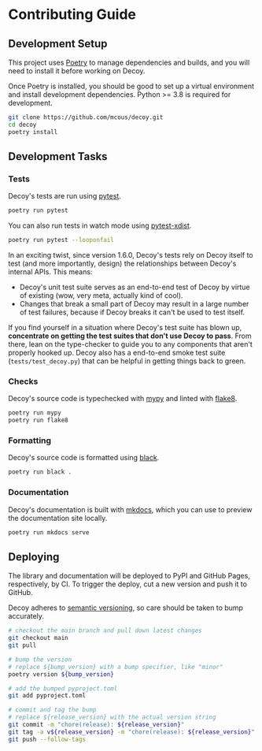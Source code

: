 # Contributing Guide

## Development Setup

This project uses [Poetry][] to manage dependencies and builds, and you will need to install it before working on Decoy.

Once Poetry is installed, you should be good to set up a virtual environment and install development dependencies. Python >= 3.8 is required for development.

```bash
git clone https://github.com/mcous/decoy.git
cd decoy
poetry install
```

## Development Tasks

### Tests

Decoy's tests are run using [pytest][].

```bash
poetry run pytest
```

You can also run tests in watch mode using [pytest-xdist][].

```bash
poetry run pytest --looponfail
```

In an exciting twist, since version 1.6.0, Decoy's tests rely on Decoy itself to test (and more importantly, design) the relationships between Decoy's internal APIs. This means:

-   Decoy's unit test suite serves as an end-to-end test of Decoy by virtue of existing (wow, very meta, actually kind of cool).
-   Changes that break a small part of Decoy may result in a large number of test failures, because if Decoy breaks it can't be used to test itself.

If you find yourself in a situation where Decoy's test suite has blown up, **concentrate on getting the test suites that don't use Decoy to pass**. From there, lean on the type-checker to guide you to any components that aren't properly hooked up. Decoy also has a end-to-end smoke test suite (`tests/test_decoy.py`) that can be helpful in getting things back to green.

### Checks

Decoy's source code is typechecked with [mypy][] and linted with [flake8][].

```bash
poetry run mypy
poetry run flake8
```

### Formatting

Decoy's source code is formatted using [black][].

```bash
poetry run black .
```

### Documentation

Decoy's documentation is built with [mkdocs][], which you can use to preview the documentation site locally.

```bash
poetry run mkdocs serve
```

## Deploying

The library and documentation will be deployed to PyPI and GitHub Pages, respectively, by CI. To trigger the deploy, cut a new version and push it to GitHub.

Decoy adheres to [semantic versioning][], so care should be taken to bump accurately.

```bash
# checkout the main branch and pull down latest changes
git checkout main
git pull

# bump the version
# replace ${bump_version} with a bump specifier, like "minor"
poetry version ${bump_version}

# add the bumped pyproject.toml
git add pyproject.toml

# commit and tag the bump
# replace ${release_version} with the actual version string
git commit -m "chore(release): ${release_version}"
git tag -a v${release_version} -m "chore(release): ${release_version}"
git push --follow-tags
```

[poetry]: https://python-poetry.org/
[pytest]: https://docs.pytest.org/
[pytest-xdist]: https://github.com/pytest-dev/pytest-xdist
[mypy]: https://mypy.readthedocs.io
[flake8]: https://flake8.pycqa.org
[black]: https://black.readthedocs.io
[mkdocs]: https://www.mkdocs.org/
[semantic versioning]: https://semver.org/
